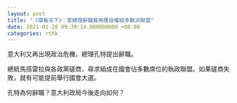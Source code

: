 ```yaml
---
layout: post
title: "《環看天下》：意總理辭職冀再獲授權組多數派聯盟"
date: 2021-01-28 09:39:14.000000000 +08:00
categories: rthk
---
```


意大利又再出現政治危機，總理孔特提出辭職。

總統馬搭雷拉與各政黨磋商，尋求組成在國會佔多數席位的執政聯盟。如果磋商失敗，就有可能提前舉行國會大選。

孔特為何辭職？意大利政局今後走向如何？
